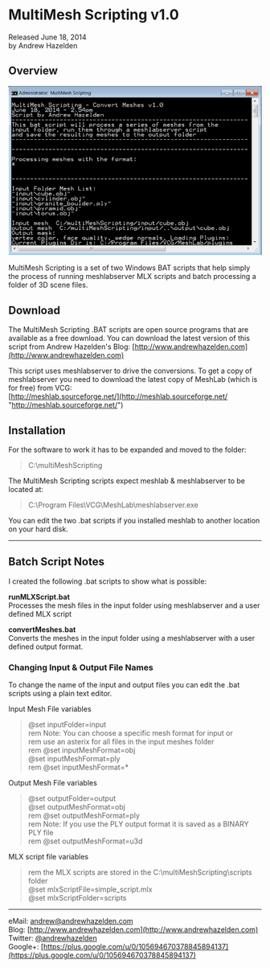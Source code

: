 # MultiMesh Scripting v1.0 #
Released June 18, 2014  
by Andrew Hazelden

## Overview ##

![MultiMeshScripting Screenshot](script_screenshot.png)

MultiMesh Scripting is a set of two Windows BAT scripts that help simply the process of running meshlabserver MLX scripts and batch processing a folder of 3D scene files.

## Download ##

The MultiMesh Scripting .BAT scripts are open source programs that are available as a free download. You can download the latest version of this script from Andrew Hazelden's Blog: [http://www.andrewhazelden.com](http://www.andrewhazelden.com) 

This script uses meshlabserver to drive the conversions. To get a copy of meshlabserver you need to download the latest copy of MeshLab (which is for free) from VCG:  
[http://meshlab.sourceforge.net/](http://meshlab.sourceforge.net/ "http://meshlab.sourceforge.net/")


## Installation ##

For the software to work it has to be expanded and moved to the folder:  
> C:\multiMeshScripting


The MultiMesh Scripting scripts expect meshlab & meshlabserver to be located at:
> C:\Program Files\VCG\MeshLab\meshlabserver.exe

You can edit the two .bat scripts if you installed meshlab to another location on your hard disk.

* * *

## Batch Script Notes ##

I created the following .bat scripts to show what is possible:

**runMLXScript.bat**  
Processes the mesh files in the input folder using meshlabserver and a user defined MLX script

**convertMeshes.bat**  
Converts the meshes in the input folder using a meshlabserver with a user defined output format.


### Changing Input & Output File Names ###

To change the name of the input and output files you can edit the .bat scripts using a plain text editor.

Input Mesh File variables  

> @set inputFolder=input  
> rem Note: You can choose a specific mesh format for input or  
> rem use an asterix for all files in the input meshes folder  
> rem @set inputMeshFormat=obj  
> @set inputMeshFormat=ply  
> rem @set inputMeshFormat=*  



Output Mesh File variables  

> @set outputFolder=output  
> @set outputMeshFormat=obj  
> rem @set outputMeshFormat=ply  
> rem Note: If you use the PLY output format it is saved as a BINARY PLY file  
> rem @set outputMeshFormat=u3d  


MLX script file variables  

> rem the MLX scripts are stored in the C:\multiMeshScripting\scripts folder  
> @set mlxScriptFile=simple_script.mlx  
> @set mlxScriptFolder=scripts  


* * *

eMail: [andrew@andrewhazelden.com](mailto:andrew@andrewhazelden.com)   
Blog: [http://www.andrewhazelden.com](http://www.andrewhazelden.com)  
Twitter: [@andrewhazelden](https://twitter.com/andrewhazelden)  
Google+: [https://plus.google.com/u/0/105694670378845894137](https://plus.google.com/u/0/105694670378845894137)


